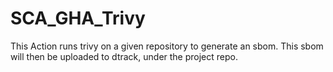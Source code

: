 # SCA_GHA_Trivy
This Action runs trivy on a given repository to generate an sbom. This sbom will then be uploaded to dtrack, under the project repo.
